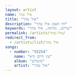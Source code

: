 ```yaml
---
layout: artist
name: איל טהר
title: "איל טהר"
description: "דף האמן איל טהר"
keywords: "שירים, מוזיקה, איל טהר"
permalink: /artists/איל-טהר/
redirect_from:
  - /artists/list/איל טהר
songs:
  - number: "55254"
    name: "עץ חיים היא"
    album: "סינגלים"
    artist: "איל טהר"
---
```

